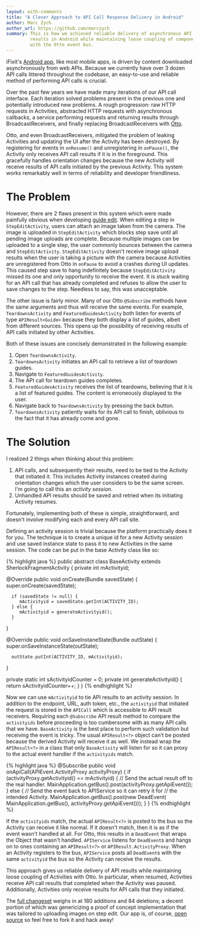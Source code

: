```yaml
---
layout: with-comments
title: "A Clever Approach to API Call Response Delivery in Android"
author: Marc Zych
author_url: https://github.com/marczych
summary: This is how we achieved reliable delivery of asynchronous API call
         results in Android while maintaining loose coupling of components
         with the Otto event bus.
---
```


iFixit's [Android app], like most mobile apps, is driven by content downloaded asynchronously from web APIs.
Because we currently have over 3 dozen API calls littered throughout the codebase, an easy-to-use and reliable method of performing API calls is crucial.

Over the past few years we have made many iterations of our API call interface.
Each iteration solved problems present in the previous one and potentially introduced new problems.
A rough progression: raw HTTP requests in Activities, abstracted HTTP requests with asynchronous callbacks, a service performing requests and returning results through BroadcastReceivers, and finally replacing BroadcastReceivers with [Otto].

Otto, and even BroadcastReceivers, mitigated the problem of leaking Activities and updating the UI after the Activity has been destroyed.
By registering for events in `onResume()` and unregistering in `onPause()`, the Activity only receives API call results if it is in the foreground.
This gracefully handles orientation changes because the new Activity will receive results of API calls initiated by the previous Activity.
This system works remarkably well in terms of reliability and developer friendliness.

# The Problem

However, there are 2 flaws present in this system which were made painfully obvious when developing [guide edit].
When editing a step in `StepEditActivity`, users can attach an image taken from the camera.
The image is uploaded in `StepEditActivity` which blocks step save until all pending image uploads are complete.
Because multiple images can be uploaded to a single step, the user commonly bounces between the camera and `StepEditActivity`.
`StepEditActivity` doesn't receive image upload results when the user is taking a picture with the camera because Activities are unregistered from Otto in `onPause` to avoid a crashes during UI updates.
This caused step save to hang indefinitely because `StepEditActivity` missed its one and only opportunity to receive the event.
It is stuck waiting for an API call that has already completed and refuses to allow the user to save changes to the step.
Needless to say, this was unacceptable.

The other issue is fairly minor.
Many of our Otto `@Subscribe` methods have the same arguments and thus will receive the same events.
For example, `TeardownsActivity` and `FeaturedGuidesActivity` both listen for events of type `APIResult<Guide>` because they both display a list of guides, albeit from different sources.
This opens up the possibility of receiving results of API calls initiated by other Activities.

Both of these issues are concisely demonstrated in the following example:

1. Open `TeardownsActivity`.
1. `TeardownsActivity` initiates an API call to retrieve a list of teardown guides.
1. Navigate to `FeaturedGuidesActivity`.
1. The API call for teardown guides completes.
1. `FeaturedGuidesActivity` receives the list of teardowns, believing that it is a list of featured guides. The content is erroneously displayed to the user.
1. Navigate back to `TeardownsActivity` by pressing the back button.
1. `TeardownsActivity` patiently waits for its API call to finish, oblivious to the fact that it has already come and gone.

# The Solution

I realized 2 things when thinking about this problem:

1. API calls, and subsequently their results, need to be tied to the Activity that initiated it.
   This includes Activity instances created during orientation changes which the user considers to be the same screen.
   I'm going to call this an _activity session_.
1. Unhandled API results should be saved and retried when its initiating Activity resumes.

Fortunately, implementing both of these is simple, straightforward, and doesn't involve modifying each and every API call site.

Defining an activity session is trivial because the platform practically does it for you.
The technique is to create a unique id for a new Activity session and use saved instance state to pass it to new Activities in the same session.
The code can be put in the base Activity class like so:

{% highlight java %}
public abstract class BaseActivity extends
 SherlockFragmentActivity {
   private int mActivityid;

   @Override
   public void onCreate(Bundle savedState) {
      super.onCreate(savedState);

      if (savedState != null) {
         mActivityid = savedState.getInt(ACTIVITY_ID);
      } else {
         mActivityid = generateActivityid();
      }
   }

   @Override
   public void onSaveInstaneState(Bundle outState) {
      super.onSaveInstanceState(outState);

      outState.putInt(ACTIVITY_ID, mActivityid);
   }

   private static int sActivityidCounter = 0;
   private int generateActivityid() {
      return sActivityidCounter++;
   }
}
{% endhighlight %}

Now we can use `mActivityid` to tie API results to an activity session.
In addition to the endpoint, URL, auth token, etc., the `activityid` that initiated the request is stored in the `APICall` which is accessible to API result receivers.
Requiring each `@Subscribe` API result method to compare the `activityids` before proceeding is too cumbersome with as many API calls that we have.
`BaseActivity` is the best place to perform such validation but receiving the event is tricky.
The usual `APIResult<?>` object can't be posted because the derived Activity will receive it as well.
We instead wrap the `APIResult<?>` in a class that only `BaseActivity` will listen for so it can proxy to the actual event handler if the `activityids` match.

{% highlight java %}
@Subscribe
public void onApiCall(APIEvent.ActivityProxy activityProxy) {
   if (activityProxy.getActivityid() == mActivityid) {
      // Send the actual result off to the real handler.
      MainApplication.getBus().post(activityProxy.getApiEvent());
   } else {
      // Send the event back to APIService so it can retry it for
      // the intended Activity.
      MainApplication.getBus().post(new DeadEvent(
       MainApplication.getBus(), activityProxy.getApiEvent()));
   }
}
{% endhighlight %}

If the `activityids` match, the actual `APIResult<?>` is posted to the bus so the Activity can receive it like normal.
If it doesn't match, then it is as if the event wasn't handled at all.
For Otto, this results in a `DeadEvent` that wraps the Object that wasn't handled.
`APIService` listens for `DeadEvent`s and hangs on to ones containing an `APIResult<?>` or `APIResult.ActivityProxy`.
When an Activity registers to the bus, `APIService` posts all `DeadEvent`s with the same `activityid` the bus so the Activity can receive the results.

This approach gives us reliable delivery of API results while maintaining loose coupling of Activities with Otto.
In particular, when resumed, Activities receive API call results that completed when the Activity was paused.
Additionally, Activities only receive results for API calls that they initiated.

The [full changeset] weighs in at 180 additions and 84 deletions; a decent portion of which was genericizing a proof of concept implementation that was tailored to uploading images on step edit.
Our app is, of course, [open source] so feel free to fork it and hack away!

[Android app]: https://play.google.com/store/apps/details?id=com.dozuki.ifixit
[guide edit]: http://ifixit.org/5280/whole-new-android-experience-on-ifixit/
[full changeset]: https://github.com/iFixit/iFixitAndroid/compare/2219cb8...983be9b
[open source]: https://github.com/iFixit/iFixitAndroid
[Otto]: http://square.github.io/otto/
